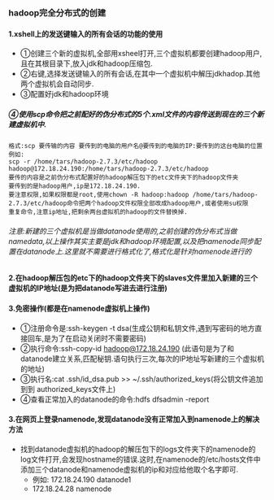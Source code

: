 ﻿### hadoop完全分布式的创建
#### 1.xshell上的发送键输入的所有会话的功能的使用
- ①创建三个新的虚拟机,全部用xsheel打开,三个虚拟机都要创建hadoop用户,且在其根目录下,放入jdk和hadoop压缩包.
- ②右键,选择发送键输入的所有会话,在其中一个虚拟机中解压jdkhadop.其他两个虚拟机会自动同步.
- ③配置好jdk和hadoop环境

##### ④使用scp命令把之前配好的伪分布式的5个.xml文件的内容传送到现在的三个新建虚拟机中.

```
格式:scp 要传输的内容 要传到的电脑的用户名@要传到的电脑的IP:要传到的这台电脑的位置
例如:
scp -r /home/tars/hadoop-2.7.3/etc/hadoop hadoop@172.18.24.190:/home/tars/hadoop-2.7.3/etc/hadoop
要传的内容是之前伪分布式配置好的hadoop解压包下的etc文件夹下的hadoop文件夹
要传到的是hadoop用户,ip是172.18.24.190.
要注意权限,如果权限都是root,使用chown -R hadoop:hadoop /home/tars/hadoop-2.7.3/etc/hadoop命令把两个hadoop文件权限全部改成hadoop用户,或者使用su权限
重复命令,注意ip地址,把剩余两台虚拟机的hadoop的文件替换掉.
```

###### 注意:新建的三个虚拟机是当做datanode使用的,之前创建的伪分布式当做namedata,以上操作其实主要是jdk和hadoop环境配置,以及把namenode同步配置在datanode上.这里就不需要进行格式化了,格式化是针对namenode进行的
#### 2.在hadoop解压包的etc下的hadoop文件夹下的slaves文件里加入新建的三个虚拟机的IP地址(是为把datanode写进去进行注册)
#### 3.免密操作(都是在namenode虚拟机上操作)
- ①注册命令是:ssh-keygen -t dsa(生成公钥和私钥文件,遇到写密码的地方直接回车,是为了在启动关闭时不需要密码)
- ②执行命令:ssh-copy-id hadoop@172.18.24.190 (此语句是为了和datanode建立关系,匹配秘钥.语句执行三次,每次的IP地址写新建的三个虚拟机的地址)
- ③执行名:cat .ssh/id_dsa.pub >> ~/.ssh/authorized_keys(将公钥文件追加到到 authorized_keys文件上)
- ④查看正常加入的datanode的命令:hdfs dfsadmin -report

#### 3.在网页上登录namenode,发现datanode没有正常加入到namenode上的解决方法
- 找到datanode虚拟机的hadoop的解压包下的logs文件夹下的namenode的log文件打开,会发现hostname的错误.这时,在namenode的/etc/hosts文件中添加三个datanode和namenode虚拟机的ip和对应给他取个名字即可.
	- 例如: 172.18.24.190  datanode1
	- 172.18.24.28 namenode
